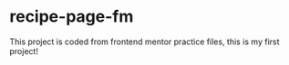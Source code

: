 # recipe-page-fm
This project is coded from frontend mentor practice files, this is my first project!
